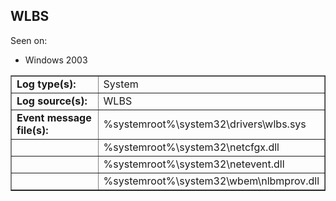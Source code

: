 ## WLBS

Seen on:
* Windows 2003

<table border="1" class="docutils">
  <tbody>
    <tr>
      <td><b>Log type(s):</b></td>
      <td>System</td>
    </tr>
    <tr>
      <td><b>Log source(s):</b></td>
      <td>WLBS</td>
    </tr>
    <tr>
      <td><b>Event message file(s):</b></td>
      <td>%systemroot%\system32\drivers\wlbs.sys</td>
    </tr>
    <tr>
      <td>&nbsp;</td>
      <td>%systemroot%\system32\netcfgx.dll</td>
    </tr>
    <tr>
      <td>&nbsp;</td>
      <td>%systemroot%\system32\netevent.dll</td>
    </tr>
    <tr>
      <td>&nbsp;</td>
      <td>%systemroot%\system32\wbem\nlbmprov.dll</td>
    </tr>
  </tbody>
</table>

&nbsp;

